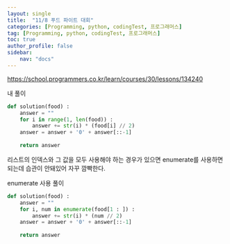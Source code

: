 ```yaml
---
layout: single
title:  "11/8 푸드 파이트 대회"
categories: [Programming, python, codingTest, 프로그래머스]
tag: [Programming, python, codingTest, 프로그래머스]
toc: true
author_profile: false
sidebar:
    nav: "docs"
---
```




https://school.programmers.co.kr/learn/courses/30/lessons/134240



내 풀이

```python
def solution(food) :
    answer = ""
    for i in range(1, len(food)) :
        answer += str(i) * (food[i] // 2)
	answer = answer + '0' + answer[::-1]
    
    return answer
```



리스트의 인덱스와 그 값을 모두 사용해야 하는 경우가 있으면 enumerate를 사용하면 되는데 습관이 안돼있어 자꾸 깜빡한다.



enumerate 사용 풀이

```python
def solution(food) :
    answer = ""
    for i, num in enumerate(food[1 : ]) :
        answer += str(i) * (num // 2)
    answer = answer + '0' + answer[::-1]
    
    return answer
```

